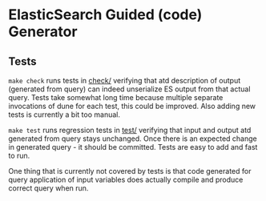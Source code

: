 ElasticSearch Guided (code) Generator
=====================================

Tests
-----

`make check` runs tests in [check/](check/) verifying
that atd description of output (generated from query) can indeed unserialize ES output from that actual query.
Tests take somewhat long time because multiple separate invocations of dune for each test, this could be improved.
Also adding new tests is currently a bit too manual.

`make test` runs regression tests in [test/](test/) verifying
that input and output atd generated from query stays unchanged.
Once there is an expected change in generated query - it should be committed.
Tests are easy to add and fast to run.

One thing that is currently not covered by tests is that code generated for query application of input variables
does actually compile and produce correct query when run.
